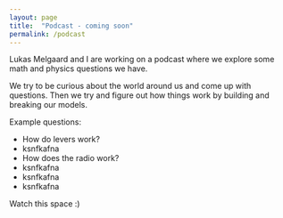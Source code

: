 ```yaml
---
layout: page
title:  "Podcast - coming soon" 
permalink: /podcast
---
```

<div class="row justify-content-between">
<div class="col-md-8 pr-5">


<p>
Lukas Melgaard and I are working on a podcast where we explore some math and physics questions we have.
</p>

<p>
We try to be curious about the world around us and come up with questions. Then we try and figure out how things work by building and breaking our models. 
</p>

<p> Example questions: </p>
<ul>
    <li> How do levers work?  </li>
    <li> ksnfkafna </li>
    <li> How does the radio work? </li>
    <li> ksnfkafna </li>
    <li> ksnfkafna </li>
    <li> ksnfkafna </li>
</ul>

<p> Watch this space :) </p>

</div>

<div class="col-md-4">


</div>
</div>


